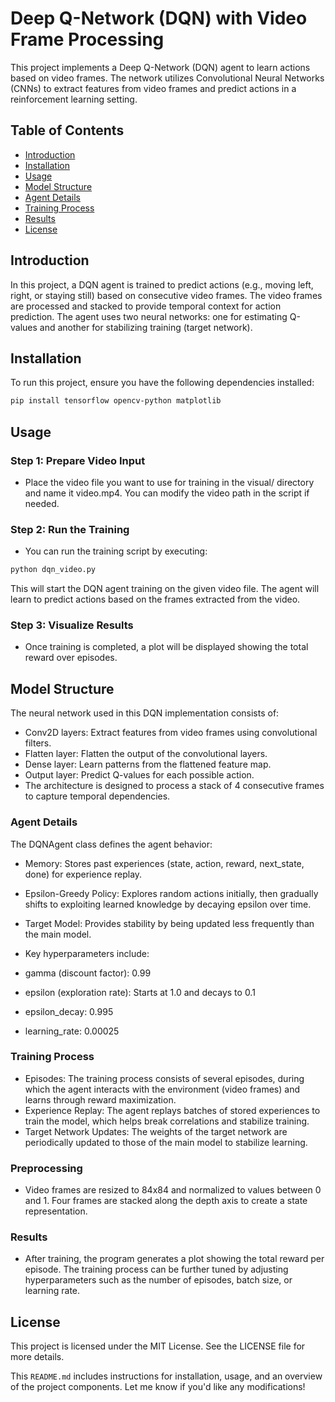 # Deep Q-Network (DQN) with Video Frame Processing

This project implements a Deep Q-Network (DQN) agent to learn actions based on video frames. The network utilizes Convolutional Neural Networks (CNNs) to extract features from video frames and predict actions in a reinforcement learning setting.

## Table of Contents
- [Introduction](#introduction)
- [Installation](#installation)
- [Usage](#usage)
- [Model Structure](#model-structure)
- [Agent Details](#agent-details)
- [Training Process](#training-process)
- [Results](#results)
- [License](#license)

## Introduction

In this project, a DQN agent is trained to predict actions (e.g., moving left, right, or staying still) based on consecutive video frames. The video frames are processed and stacked to provide temporal context for action prediction. The agent uses two neural networks: one for estimating Q-values and another for stabilizing training (target network).

## Installation

To run this project, ensure you have the following dependencies installed:

```bash
pip install tensorflow opencv-python matplotlib
```

## Usage
### Step 1: Prepare Video Input
- Place the video file you want to use for training in the visual/ directory and name it video.mp4. You can modify the video path in the script if needed.

### Step 2: Run the Training
- You can run the training script by executing:

```bash
python dqn_video.py
```

This will start the DQN agent training on the given video file. The agent will learn to predict actions based on the frames extracted from the video.

### Step 3: Visualize Results
- Once training is completed, a plot will be displayed showing the total reward over episodes.

## Model Structure
The neural network used in this DQN implementation consists of:

- Conv2D layers: Extract features from video frames using convolutional filters.
- Flatten layer: Flatten the output of the convolutional layers.
- Dense layer: Learn patterns from the flattened feature map.
- Output layer: Predict Q-values for each possible action.
- The architecture is designed to process a stack of 4 consecutive frames to capture temporal dependencies.

### Agent Details
The DQNAgent class defines the agent behavior:

- Memory: Stores past experiences (state, action, reward, next_state, done) for experience replay.
- Epsilon-Greedy Policy: Explores random actions initially, then gradually shifts to exploiting learned knowledge by decaying epsilon over time.
- Target Model: Provides stability by being updated less frequently than the main model.
- Key hyperparameters include:

- gamma (discount factor): 0.99
- epsilon (exploration rate): Starts at 1.0 and decays to 0.1
- epsilon_decay: 0.995
- learning_rate: 0.00025

### Training Process
- Episodes: The training process consists of several episodes, during which the agent interacts with the environment (video frames) and learns through reward maximization.
- Experience Replay: The agent replays batches of stored experiences to train the model, which helps break correlations and stabilize training.
- Target Network Updates: The weights of the target network are periodically updated to those of the main model to stabilize learning.

### Preprocessing
- Video frames are resized to 84x84 and normalized to values between 0 and 1. Four frames are stacked along the depth axis to create a state representation.

### Results
- After training, the program generates a plot showing the total reward per episode. The training process can be further tuned by adjusting hyperparameters such as the number of episodes, batch size, or learning rate.


## License
This project is licensed under the MIT License. See the LICENSE file for more details.


This `README.md` includes instructions for installation, usage, and an overview of the project components. Let me know if you'd like any modifications!
